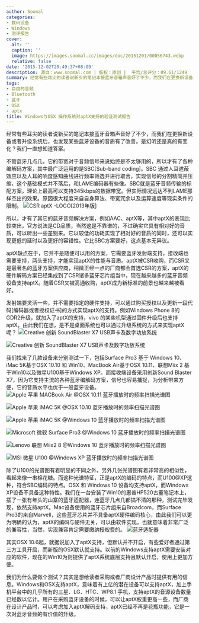 ```yaml
---
author: Soomal
categories:
- 数码设备
- Windows
- 测评报告
cover:
  alt: ''
  caption: ''
  image: https://images.soomal.cc/images/doc/20151201/00056743.webp
  relative: false
date: '2015-12-02T20:49:37+08:00'
description: 源自：www.soomal.com | 版权：原创 |  平均/总评分：09.61/1249
summary: 经常有些耳尖的读者说新买的笔记本接蓝牙音箱声音好了不少，而我们在更换新设备或者升级系统后，也发现某些蓝牙设备的音质有了改善。是幻听还是真的有变化？我们一直想知道答案。
tags:
- 自由的音频
- Bluetooth
- 蓝牙
- OSX
- aptx
title: Windows与OSX 操作系统对aptX支持的验证测试报告
---
```


经常有些耳尖的读者说新买的笔记本接蓝牙音箱声音好了不少，而我们在更换新设备或者升级系统后，也发现某些蓝牙设备的音质有了改善。是幻听还是真的有变化？我们一直想知道答案。

不管蓝牙几点几，它的带宽对于音频信号来说始终是不太够用的，所以才有了各种编解码方案，其中最广泛运用的是SBC[Sub-band coding]。SBC 通过人耳遮蔽效应以及人耳的响度感知曲线进行频率筛选并进行取舍，实现信号的分割精简并压缩，这个基础模式并不落后，和LAME编码器有些像。SBC就是蓝牙音频传输的标配方案，理论上最高可以支持345kbps的数据带宽。但实际情况远达不到LAME那样杰出的效果。原因很大程度来自自身算法、带宽冗余以及运算速度等现实条件的限制。
![CSR aptX -LOGO[2013年版]](https://images.soomal.cc/images/doc/20140109/00039435_01.webp)




所以，才有了其它的蓝牙音频解决方案，例如AAC、aptX等，其中aptX的表现比较突出，官方说法是CD品质，当然这是不靠谱的，不过确实它具有相对好的音质，可以听出一些差别来。它以较低的功耗实现了相对好的音质的同时，还可以实现更低的延时以及更好的容错性。它比SBC方案要好，这点基本无异议。

aptX缺点在于，它并不是随便可以用的方案，它需要蓝牙发射端支持，接收端也需要支持，两头支持，才能实现aptX的性能与音质。aptX被CSR收购，而CSR又是最著名的蓝牙方案供应商，稍微正经一点的厂商都会首选CSR的方案，aptX的硬件解码方案已经集成到了CSR诸多蓝牙芯片组当中，现在越来越多的蓝牙音频设备支持aptX。随着CSR又被高通收购，aptX成为新标准的前景也越来越被看好。

发射端要灵活一些，并不需要指定的硬件支持，可以通过购买授权以及更新一段代码[编码器或者授权证书]的方式实现aptX的支持。例如Windows Phone 8的GDR2升级，就加入了aptX的支持，vivo 的某些机型通过固件升级后也支持aptX。由此我们在想，是不是桌面系统也可以通过升级系统的方式来实现aptX呢？
![Creative 创新 SoundBlaster X7 USB声卡及数字功放系统](https://images.soomal.cc/images/doc/20151125/00056549_01.webp)




![Creative 创新 SoundBlaster X7 USB声卡及数字功放系统](https://images.soomal.cc/images/doc/20151125/00056550_01.webp)




我们找来了几款设备来分别测试一下，包括Surface Pro3 基于 Windows 10、iMac 5K基于OSX 10.10 和 Win10、MacBook Air基于OSX 10.11、联想Miix 2 基于Win10以及微星U100基于Windows XP。而接收端设备采用创新Sound Blaster X7，因为它支持主流的各种蓝牙编解码方案，信号也容易捕捉，为分析带来方便，它的音质水平也优于一般蓝牙设备。
![Apple 苹果 MACBook Air @OSX 10.11 蓝牙播放时的频率扫描光谱图](https://images.soomal.cc/images/doc/20151201/00056737_01.webp)




![Apple 苹果 iMAC 5K @OSX 10.10 蓝牙播放时的频率扫描光谱图](https://images.soomal.cc/images/doc/20151201/00056738_01.webp)




![Apple 苹果 iMAC 5K @Windows 10 蓝牙播放时的频率扫描光谱图](https://images.soomal.cc/images/doc/20151201/00056739_01.webp)




![Microsoft 微软 Surface Pro3 @Windows 10 蓝牙播放时的频率扫描光谱图](https://images.soomal.cc/images/doc/20151201/00056740_01.webp)




![Lenovo 联想 Miix2 8 @Windows 10 蓝牙播放时的频率扫描光谱图](https://images.soomal.cc/images/doc/20151201/00056741_01.webp)




![MSI 微星 U100 @Windows XP 蓝牙播放时的频率扫描光谱图](https://images.soomal.cc/images/doc/20151201/00056742_01.webp)




除了U100的光谱图有着明显的不同之外，另外几张光谱图有着非常高的相似性，看起来像一串棉花糖。而这种光谱特征，正是aptX的编码的特点，而U100@XP这种，符合SBC编码的特点。OSX 和 Windows 10 设备均支持aptX，而Windows XP设备不具备这种特性。我们在一台安装了Win10的惠普HP520古董笔记本上，插了一张有年头的山寨的蓝牙适配器，连蓝牙几点几都搞不清的那种，测试完毕发现，依然支持aptX。Mac设备使用的蓝牙芯片组来自Broadcom，而Surface Pro3的来自Marvell，这些蓝牙芯片并不具备aptX硬件编码核心，由此我们可以更为明确的认为，aptX的编码与硬件无关，可以由软件实现，也就意味着非常广泛的兼容性，当然，实现兼容肯定需要缴纳授权费的。
![蓝牙适配器](https://images.soomal.cc/images/doc/20151202/00056745_01.webp)




其实OSX 10.6起，就据说加入了aptX支持，但默认并不开启，有些爱好者通过第三方工具开启，而新版的OSX默认就支持。以前的Windows支持aptX需要安装对应的软件，现在的Win10为则提供了aptX系统底层支持且默认开启，使用上更加方便。

我们为什么要做个测试？其实是想给读者采购或者厂商设计产品时提供有用的信息。Windows和OSX支持aptX，意味着有上亿的潜在设备可以支持aptX，加上手机平台中的几乎所有的三星、LG、HTC、WP8.1 手机，支持aptX的音源设备数量已经数以亿计。用户在采购蓝牙设备的时候，可以让aptX权重更高一些，而厂商在设计产品时，可以考虑加入aptX解码支持，aptX已经不再是花瓶功能，它是一次对蓝牙音频的有价值的升级。